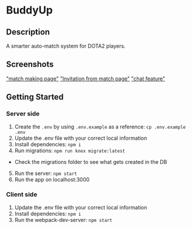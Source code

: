 # BuddyUp

## Description
A smarter auto-match system for DOTA2 players.

## Screenshots
["match making page"](https://github.com/jv-cortez/BuddyUp/blob/master/docs/matchmakingPage.png)
["Invitation from match page"](https://github.com/jv-cortez/BuddyUp/blob/master/docs/matched.png)
["chat feature"](https://github.com/jv-cortez/BuddyUp/blob/master/docs/chat.png)

## Getting Started

### Server side
1. Create the `.env` by using `.env.example` as a reference: `cp .env.example .env`
2. Update the .env file with your correct local information
3. Install dependencies: `npm i`
4. Run migrations: `npm run knex migrate:latest`
  - Check the migrations folder to see what gets created in the DB
5. Run the server: `npm start`
6. Run the app on localhost:3000

### Client side
1. Update the .env file with your correct local information
2. Install dependencies: `npm i`
3. Run the webpack-dev-server: `npm start`
